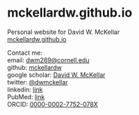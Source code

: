 # mckellardw.github.io  

Personal website for David W. McKellar  
[mckellardw.github.io](https://mckellardw.github.io/)  

Contact me:  
email: [dwm269@cornell.edu](dwm269@cornell.edu)  
github: [mckellardw](https://github.com/mckellardw)  
google scholar: [David W. McKellar](https://scholar.google.com/citations?user=Hta5xCcAAAAJ&hl=en&oi=ao)  
twitter: [@dwmckellar](https://twitter.com/dwmckellar)  
linkedin: [link](https://www.linkedin.com/in/dwmckellar/)  
PubMed: [link](https://pubmed.ncbi.nlm.nih.gov/?term=David+McKellar%5BAuthor%5D&sort=date)  
ORCID: [0000-0002-7752-078X](https://orcid.org/0000-0002-7752-078X)  
